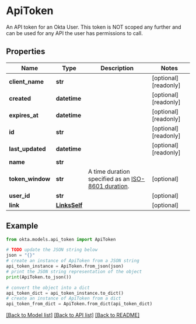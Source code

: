 # ApiToken

An API token for an Okta User. This token is NOT scoped any further and can be used for any API the user has permissions to call.

## Properties

Name | Type | Description | Notes
------------ | ------------- | ------------- | -------------
**client_name** | **str** |  | [optional] [readonly] 
**created** | **datetime** |  | [optional] [readonly] 
**expires_at** | **datetime** |  | [optional] [readonly] 
**id** | **str** |  | [optional] [readonly] 
**last_updated** | **datetime** |  | [optional] [readonly] 
**name** | **str** |  | 
**token_window** | **str** | A time duration specified as an [ISO-8601 duration](https://en.wikipedia.org/wiki/ISO_8601#Durations). | [optional] 
**user_id** | **str** |  | [optional] 
**link** | [**LinksSelf**](LinksSelf.md) |  | [optional] 

## Example

```python
from okta.models.api_token import ApiToken

# TODO update the JSON string below
json = "{}"
# create an instance of ApiToken from a JSON string
api_token_instance = ApiToken.from_json(json)
# print the JSON string representation of the object
print(ApiToken.to_json())

# convert the object into a dict
api_token_dict = api_token_instance.to_dict()
# create an instance of ApiToken from a dict
api_token_from_dict = ApiToken.from_dict(api_token_dict)
```
[[Back to Model list]](../README.md#documentation-for-models) [[Back to API list]](../README.md#documentation-for-api-endpoints) [[Back to README]](../README.md)


